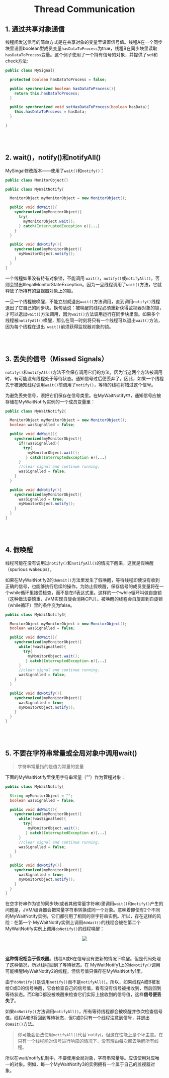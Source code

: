 # <center>Thread Communication</center>



## 1. 通过共享对象通信
线程间发送信号的简单方式是在共享对象的变量里设置信号值。线程A在一个同步块里设置boolean型成员变量`hasDataToProcess`为true，线程B在同步块里读取`hasDataToProcess`变量。这个例子使用了一个持有信号的对象，并提供了set和check方法:

``` java
public class MySignal{

  protected boolean hasDataToProcess = false;

  public synchronized boolean hasDataToProcess(){
    return this.hasDataToProcess;
  }

  public synchronized void setHasDataToProcess(boolean hasData){
    this.hasDataToProcess = hasData;
  }

}
```

<br></br>



## 2. wait()，notify()和notifyAll()
MySingal修改版本——使用了`wait()`和`notify()`：

``` java
public class MonitorObject{}

public class MyWaitNotify{

  MonitorObject myMonitorObject = new MonitorObject();

  public void doWait(){
    synchronized(myMonitorObject){
      try{
        myMonitorObject.wait();
      } catch(InterruptedException e){...}
    }
  }

  public void doNotify(){
    synchronized(myMonitorObject){
      myMonitorObject.notify();
    }
  }
}
```

一个线程如果没有持有对象锁，不能调用	`wait()`，`notify()`或`notifyAll()`。否则会抛出IllegalMonitorStateException。因为一旦线程调用了`wait()`方法，它就释放了所持有的监视器对象上的锁。

一旦一个线程被唤醒，不能立刻就退出`wait()`方法调用，直到调用`notify()`线程退出了它自己的同步块。换句话说：被唤醒的线程必须重新获得监视器对象的锁，才可以退出`wait()`方法调用，因为`wait()`方法调用运行在同步块里面。如果多个线程被`notifyAll()`唤醒，那么在同一时刻将只有一个线程可以退出`wait()`方法，因为每个线程在退出` wait()`前须获得监视器对象的锁。

<br></br>



## 3. 丢失的信号（Missed Signals）
`notify()`和`notifyAll()`方法不会保存调用它们的方法，因为当这两个方法被调用时，有可能没有线程处于等待状态。通知信号过后便丢弃了。因此，如果一个线程先于被通知线程调用`wait()`前调用了`notify()`，等待的线程将错过这个信号。

为避免丢失信号，须把它们保存在信号类里。在MyWaitNotify中，通知信号应被存储在MyWaitNotify实例的一个成员变量里：

``` java
public class MyWaitNotify2{

  MonitorObject myMonitorObject = new MonitorObject();
  boolean wasSignalled = false;

  public void doWait(){
    synchronized(myMonitorObject){
      if(!wasSignalled){
        try{
          myMonitorObject.wait();
         } catch(InterruptedException e){...}
      }
      //clear signal and continue running.
      wasSignalled = false;
    }
  }

  public void doNotify(){
    synchronized(myMonitorObject){
      wasSignalled = true;
      myMonitorObject.notify();
    }
  }
}
```

<br></br>



## 4. 假唤醒
线程可能在没有调用过`notify()`和`notifyAll()`的情况下醒来，这就是假唤醒（spurious wakeups）。

如果在MyWaitNotify2的`doWait()`方法里发生了假唤醒，等待线程即使没有收到正确的信号，也能够执行后续的操作。为防止假唤醒，保存信号的成员变量将在一个while循环里接受检查，而不是在if表达式里。这样的一个while循环叫做自旋锁（这种做法要慎重，JVM实现自旋会消耗CPU）。被唤醒的线程会自旋直到自旋锁（while循环）里的条件变为false。

``` java
public class MyWaitNotify3{

  MonitorObject myMonitorObject = new MonitorObject();
  boolean wasSignalled = false;

  public void doWait(){
    synchronized(myMonitorObject){
      while(!wasSignalled){
        try{
          myMonitorObject.wait();
         } catch(InterruptedException e){...}
      }
      //clear signal and continue running.
      wasSignalled = false;
    }
  }

  public void doNotify(){
    synchronized(myMonitorObject){
      wasSignalled = true;
      myMonitorObject.notify();
    }
  }
}
```

<br></br>



## 5. 不要在字符串常量或全局对象中调用wait()

> 字符串常量指的是值为常量的变量

下面的MyWaitNotify里使用字符串常量（””）作为管程对象：

``` java
public class MyWaitNotify{

  String myMonitorObject = "";
  boolean wasSignalled = false;

  public void doWait(){
    synchronized(myMonitorObject){
      while(!wasSignalled){
        try{
          myMonitorObject.wait();
         } catch(InterruptedException e){...}
      }
      //clear signal and continue running.
      wasSignalled = false;
    }
  }

  public void doNotify(){
    synchronized(myMonitorObject){
      wasSignalled = true;
      myMonitorObject.notify();
    }
  }
}
```

在空字符串作为锁的同步块(或者其他常量字符串)里调用`wait()`和`notify()`产生的问题是，JVM/编译器会把常量字符串转换成同一个对象。意味着即使有2个不同的MyWaitNotify实例，它们都引用了相同的空字符串实例。所以，存在这样的风险：在第一个 MyWaitNotify实例上调用`doWait()`的线程会被在第二个MyWaitNotify实例上调用`doNotify()`的线程唤醒：

<p align="center">
  <img src="./Images/string_comm.png"/>
</p>

<br>

**这种情况相当于假唤醒**。线程A或B在信号没有更新的情况下唤醒。但是代码处理了这种情况，所以线程回到了等待状态。在 MyWaitNotify1上的`doNotify()`调用可能唤醒MyWaitNotify2的线程，但信号值只保存在MyWaitNotify1里。

由于`doNotify()`是调用`notify()`而不是`notifyAll()`。所以，如果线程A或B被发给C或D的信号唤醒，它会检查自己的信号值，看有没有信号被接收到，然后回到等待状态。而C和D都没被唤醒来检查它们实际上接收到的信号值，这样**信号便丢失了**。

如果`doNotify()`方法调用`notifyAll()`，所有等待线程都会被唤醒并依次检查信号值。线程A和B将回到等待状态，但C或D只有一个线程注意到信号，并退出`doWait()`方法。

> 你可能会设法使用`notifyAll()`代替`notify(，但这在性能上是个坏主意。在只有一个线程能对信号进行响应的情况下，没有理由每次都去唤醒所有线程。

所以在wait/notify机制中，不要使用全局对象，字符串常量等。应该使用对应唯一的对象。例如，每一个MyWaitNotify3的实例拥有一个属于自己的监视器对象。

